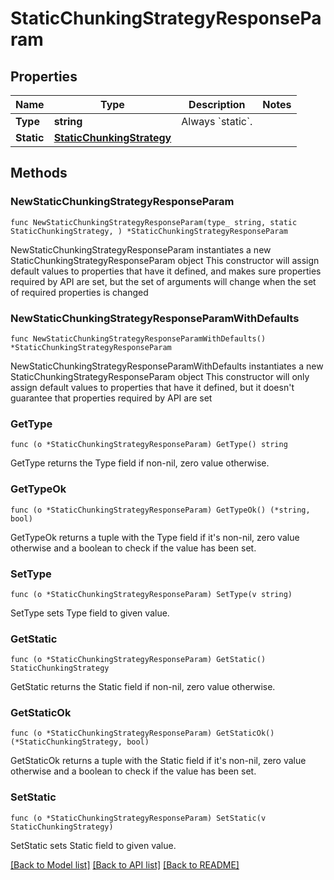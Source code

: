 # StaticChunkingStrategyResponseParam

## Properties

Name | Type | Description | Notes
------------ | ------------- | ------------- | -------------
**Type** | **string** | Always &#x60;static&#x60;. | 
**Static** | [**StaticChunkingStrategy**](StaticChunkingStrategy.md) |  | 

## Methods

### NewStaticChunkingStrategyResponseParam

`func NewStaticChunkingStrategyResponseParam(type_ string, static StaticChunkingStrategy, ) *StaticChunkingStrategyResponseParam`

NewStaticChunkingStrategyResponseParam instantiates a new StaticChunkingStrategyResponseParam object
This constructor will assign default values to properties that have it defined,
and makes sure properties required by API are set, but the set of arguments
will change when the set of required properties is changed

### NewStaticChunkingStrategyResponseParamWithDefaults

`func NewStaticChunkingStrategyResponseParamWithDefaults() *StaticChunkingStrategyResponseParam`

NewStaticChunkingStrategyResponseParamWithDefaults instantiates a new StaticChunkingStrategyResponseParam object
This constructor will only assign default values to properties that have it defined,
but it doesn't guarantee that properties required by API are set

### GetType

`func (o *StaticChunkingStrategyResponseParam) GetType() string`

GetType returns the Type field if non-nil, zero value otherwise.

### GetTypeOk

`func (o *StaticChunkingStrategyResponseParam) GetTypeOk() (*string, bool)`

GetTypeOk returns a tuple with the Type field if it's non-nil, zero value otherwise
and a boolean to check if the value has been set.

### SetType

`func (o *StaticChunkingStrategyResponseParam) SetType(v string)`

SetType sets Type field to given value.


### GetStatic

`func (o *StaticChunkingStrategyResponseParam) GetStatic() StaticChunkingStrategy`

GetStatic returns the Static field if non-nil, zero value otherwise.

### GetStaticOk

`func (o *StaticChunkingStrategyResponseParam) GetStaticOk() (*StaticChunkingStrategy, bool)`

GetStaticOk returns a tuple with the Static field if it's non-nil, zero value otherwise
and a boolean to check if the value has been set.

### SetStatic

`func (o *StaticChunkingStrategyResponseParam) SetStatic(v StaticChunkingStrategy)`

SetStatic sets Static field to given value.



[[Back to Model list]](../README.md#documentation-for-models) [[Back to API list]](../README.md#documentation-for-api-endpoints) [[Back to README]](../README.md)


